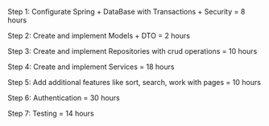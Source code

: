Step 1: Configurate Spring + DataBase with Transactions + Security = 8 hours

Step 2: Create and implement Models + DTO = 2 hours

Step 3: Create and implement Repositories with crud operations = 10 hours

Step 4: Create and implement Services = 18 hours

Step 5: Add additional features like sort, search, work with pages = 10 hours

Step 6: Authentication = 30 hours

Step 7: Testing = 14 hours



